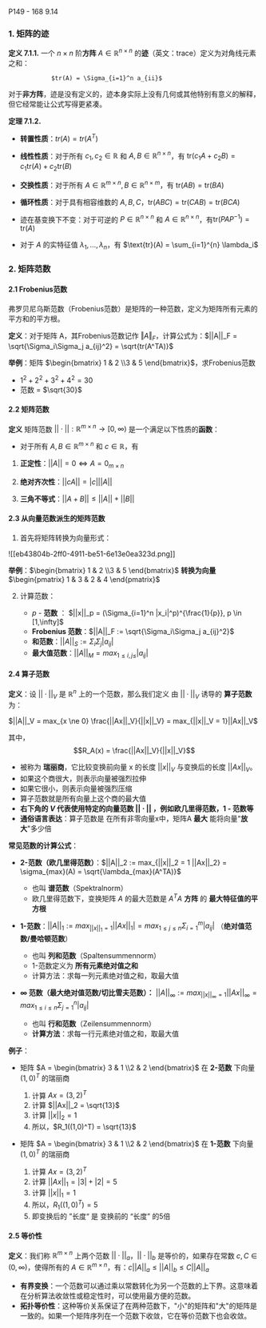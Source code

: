 P149 - 168   9.14

### 1. 矩阵的迹

**定义 7.1.1.** 一个 $n \times n$ 阶**方阵** $A \in \mathbb{R}^{n \times n}$ 的**迹**（英文：trace）定义为对角线元素之和：

				$tr(A) = \Sigma_{i=1}^n a_{ii}$

对于**非方阵**，迹是没有定义的，迹本身实际上没有几何或其他特别有意义的解释，但它经常能让公式写得更紧凑。

**定理 7.1.2.**

- **转置性质**：$tr(A) = tr(A^T)$

- **线性性质**：对于所有 $c_1, c_2 \in \mathbb{R}$ 和 $A, B \in \mathbb{R}^{n \times n}$，有  $\text{tr}(c_1 A + c_2 B) = c_1 \text{tr}(A) + c_2\text{tr}(B)$

- **交换性质**：对于所有 $A \in \mathbb{R}^{m \times n}, B \in \mathbb{R}^{n \times m}$，有  $\text{tr}(AB) = \text{tr}(BA)$

- **循环性质**：对于具有相容维数的 $A, B, C$，$\text{tr}(ABC) = \text{tr}(CAB) = \text{tr}(BCA)$

- 迹在基变换下不变：对于可逆的 $P \in \mathbb{R}^{n \times n}$ 和 $A \in \mathbb{R}^{n \times n}$，有$\text{tr}(PAP^{-1}) = \text{tr}(A)$

- 对于 $A$ 的实特征值 $\lambda_1, \ldots, \lambda_n$，有 $\text{tr}(A) = \sum_{i=1}^{n} \lambda_i$

### 2. 矩阵范数

#### 2.1 Frobenius范数

弗罗贝尼乌斯范数（Frobenius范数）是矩阵的一种范数，定义为矩阵所有元素的平方和的平方根。

**定义**：对于矩阵 A，其Frobenius范数记作 $‖A‖_F$，计算公式为：$||A||_F = \sqrt{\Sigma_i\Sigma_j a_{ij}^2} = \sqrt{tr(A^TA)}$

**举例**：矩阵 $\begin{bmatrix} 1 & 2  \\3 & 5 \end{bmatrix}$，求Frobenius范数

- $1^2 + 2^2 + 3^2 + 4^2 = 30$
- 范数 = $\sqrt{30}$
#### 2.2 矩阵范数

**定义** 矩阵范数 $|| \cdot || : \mathbb{R}^{m \times n} \to [0, \infty)$ 是一个满足以下性质的**函数**：

- 对于所有 $A, B \in \mathbb{R}^{m \times n}$ 和 $c \in \mathbb{R}$，有

1. **正定性**：$||A|| = 0 \Leftrightarrow A = 0_{m \times n}$ 
    
2. **绝对齐次性**：$||cA|| = |c| ||A||$
    
3. **三角不等式**：$||A + B|| \leq ||A|| + ||B||$ 
    
#### 2.3 从向量范数派生的矩阵范数

1. 首先将矩阵转换为向量形式：

![[eb43804b-2ff0-4911-be51-6e13e0ea323d.png]]

**举例**：$\begin{bmatrix} 1 & 2  \\3 & 5 \end{bmatrix}$ **转换为向量** $\begin{pmatrix} 1 & 3 & 2 & 4 \end{pmatrix}$

2. 计算范数：

	- $p$ - **范数** ： $||x||_p = (\Sigma_{i=1}^n |x_i|^p)^{\frac{1}{p}}, p \in [1,\infty]$
	- **Frobenius 范数**：$||A||_F := \sqrt{\Sigma_i\Sigma_j a_{ij}^2}$
	- **和范数**：$||A||_S := \Sigma_i\Sigma_j |a_{ij}|$
	- **最大值范数**：$||A||_M = max_{1 \leq i,j \leq}|a_{ij}|$

#### 2.4 算子范数

**定义**：设 $|| · ||_V$ 是 $\mathbb{R}^n$ 上的一个范数，那么我们定义 由 $|| · ||_V$ 诱导的 **算子范数** 为：

$||A||_V = max_{x \ne 0} \frac{||Ax||_V}{||x||_V} = max_{||x||_V = 1}||Ax||_V$

其中，$$R_A(x) = \frac{||Ax||_V}{||x||_V}$$
- 被称为 **瑞丽商**，它比较变换前向量 x 的长度 $||x||_V$ 与变换后的长度 $||Ax||_V$。
- 如果这个商很大，则表示向量被强烈拉伸
- 如果它很小，则表示向量被强烈压缩
- 算子范数就是所有向量上这个商的最大值
- **右下角的 $V$ 代表使用特定的向量范数 $|| \cdot ||$ ，例如欧几里得范数，1 - 范数等**
- **通俗语言表达**：算子范数是 在所有非零向量x中，矩阵A **最大** 能将向量"**放大**"多少倍

**常见范数的计算公式**：

- **2-范数（欧几里得范数）**：$||A||_2 := max_{||x||_2 = 1 ||Ax||_2} = \sigma_{max}(A) = \sqrt{\lambda_{max}(A^TA)}$       
	- 也叫 **谱范数**（Spektralnorm）
	- 欧几里得范数下，变换矩阵 $A$ 的最大范数是 $A^TA$ **方阵** 的 **最大特征值的平方根**

- **1-范数**：$||A||_1 := max_{||x||_1 = 1}||Ax||_1| = max_{1 \leq j \leq n} \Sigma_{i=1}^m |a_{ij}|$ （**绝对值范数/曼哈顿范数**）
	- 也叫 **列和范数**（Spaltensummennorm）
	- 1-范数定义为 **所有元素绝对值之和**
	- 计算方法：求每一列元素绝对值之和，取最大值

- **$\infty$ 范数（最大绝对值范数/切比雪夫范数）：** $||A||_{\infty} := max_{||x||_{\infty} = 1}||Ax||_{\infty} = max_{1 \leq i \leq n}\Sigma_{j = 1}^n |a_{ij}|$ 
	- 也叫 **行和范数**（Zeilensummennorm）
	- **计算方法**：求每一行元素绝对值之和，取最大值

**例子**：

- 矩阵 $A = \begin{bmatrix} 3 & 1  \\2 & 2 \end{bmatrix}$ 在 **2-范数** 下向量 $(1,0)^T$ 的瑞丽商
	1. 计算 $Ax = (3,2)^T$
	2. 计算 $||Ax||_2 = \sqrt{13}$
	3. 计算 $||x||_2 = 1$
	4. 所以，$R_1((1,0)^T) = \sqrt{13}$

- 矩阵 $A = \begin{bmatrix} 3 & 1  \\2 & 2 \end{bmatrix}$ 在 **1-范数** 下向量 $(1,0)^T$ 的瑞丽商
	1. 计算 $Ax = (3,2)^T$
	2. 计算 $||Ax||_1 = |3| + |2| = 5$
	3. 计算 $||x||_1 = 1$
	4. 所以，$R_1((1,0)^T) = 5$
	5. 即变换后的 ”长度“ 是 变换前的 “长度” 的5倍


#### 2.5 等价性

**定义**：我们称 $\mathbb{R}^{m \times n}$ 上两个范数 $||\cdot||_a$，$||\cdot||_b$ 是等价的，如果存在常数 $c,C \in (0,\infty)$，使得所有的 $A \in \mathbb{R}^{m \times n}$，有：$c||A||_a \leq ||A||_b \leq C||A||_a$

- **有界变换**：一个范数可以通过乘以常数转化为另一个范数的上下界。这意味着在分析算法收敛性或稳定性时，可以使用最方便的范数。
- **拓扑等价性**：这种等价关系保证了在两种范数下，"小"的矩阵和"大"的矩阵是一致的。如果一个矩阵序列在一个范数下收敛，它在等价范数下也会收敛。







